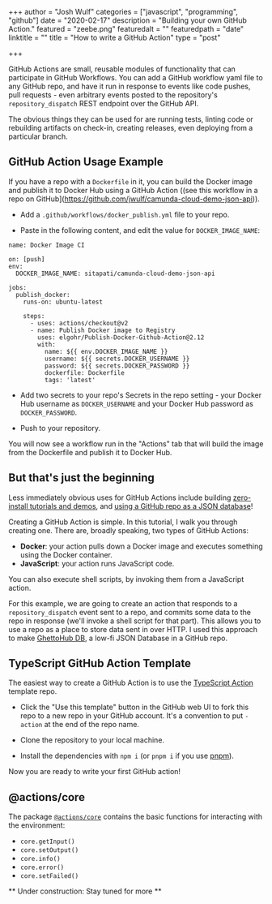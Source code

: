 +++
author = "Josh Wulf"
categories = ["javascript", "programming", "github"]
date = "2020-02-17"
description = "Building your own GitHub Action."
featured = "zeebe.png"
featuredalt = ""
featuredpath = "date"
linktitle = ""
title = "How to write a GitHub Action"
type = "post"

+++

GitHub Actions are small, reusable modules of functionality that can participate in GitHub Workflows. You can add a GitHub workflow yaml file to any GitHub repo, and have it run in response to events like code pushes, pull requests - even arbitrary events posted to the repository's `repository_dispatch` REST endpoint over the GitHub API.

The obvious things they can be used for are running tests, linting code or rebuilding artifacts on check-in, creating releases, even deploying from a particular branch.

## GitHub Action Usage Example 

If you have a repo with a `Dockerfile` in it, you can build the Docker image and publish it to Docker Hub using a GitHub Action ((see this workflow in a repo on GitHub](https://github.com/jwulf/camunda-cloud-demo-json-api)).

* Add a `.github/workflows/docker_publish.yml` file to your repo.

* Paste in the following content, and edit the value for `DOCKER_IMAGE_NAME`:

```
name: Docker Image CI

on: [push]
env:
  DOCKER_IMAGE_NAME: sitapati/camunda-cloud-demo-json-api

jobs:
  publish_docker:
    runs-on: ubuntu-latest

    steps:
      - uses: actions/checkout@v2
      - name: Publish Docker image to Registry
        uses: elgohr/Publish-Docker-Github-Action@2.12
        with:
          name: ${{ env.DOCKER_IMAGE_NAME }}
          username: ${{ secrets.DOCKER_USERNAME }}
          password: ${{ secrets.DOCKER_PASSWORD }}
          dockerfile: Dockerfile
          tags: 'latest'
```

* Add two secrets to your repo's Secrets in the repo setting - your Docker Hub username as `DOCKER_USERNAME` and your Docker Hub password as `DOCKER_PASSWORD`.

* Push to your repository.

You will now see a workflow run in the "Actions" tab that will build the image from the Dockerfile and publish it to Docker Hub.

## But that's just the beginning

Less immediately obvious uses for GitHub Actions include building [zero-install tutorials and demos](https://github.com/jwulf/camunda-cloud-starter), and [using a GitHub repo as a JSON database](https://github.com/jwulf/ghettohub-db)! 

Creating a GitHub Action is simple. In this tutorial, I walk you through creating one. There are, broadly speaking, two types of GitHub Actions:

* **Docker**: your action pulls down a Docker image and executes something using the Docker container.
* **JavaScript**: your action runs JavaScript code.

You can also execute shell scripts, by invoking them from a JavaScript action. 

For this example, we are going to create an action that responds to a `repository_dispatch` event sent to a repo, and commits some data to the repo in response (we'll invoke a shell script for that part). This allows you to use a repo as a place to store data sent in over HTTP. I used this approach to make [GhettoHub DB](https://github.com/jwulf/ghettohub-db), a low-fi JSON Database in a GitHub repo.

## TypeScript GitHub Action Template

The easiest way to create a GitHub Action is to use the [TypeScript Action](https://github.com/actions/typescript-action) template repo. 

* Click the "Use this template" button in the GitHub web UI to fork this repo to a new repo in your GitHub account. It's a convention to put `-action` at the end of the repo name. 

* Clone the repository to your local machine.

* Install the dependencies with `npm i` (or `pnpm i` if you use [pnpm](https://pnpm.js.org/)).

Now you are ready to write your first GitHub action!

## @actions/core 

The package [`@actions/core`]() contains the basic functions for interacting with the environment: 

* `core.getInput()`
* `core.setOutput()`
* `core.info()`
* `core.error()`
* `core.setFailed()`

** Under construction: Stay tuned for more **